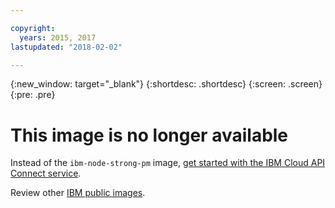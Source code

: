 ```yaml
---

copyright:
  years: 2015, 2017
lastupdated: "2018-02-02"

---
```


{:new_window: target="_blank"}
{:shortdesc: .shortdesc}
{:screen: .screen}
{:pre: .pre}

# This image is no longer available

Instead of the `ibm-node-strong-pm` image, [get started with the IBM Cloud API Connect service](../services/apiconnect/index.html#index).

Review other [IBM public images](../index.html).
